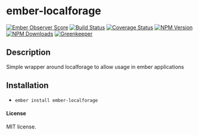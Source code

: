 # ember-localforage

[![Ember Observer Score](http://emberobserver.com/badges/ember-localforage.svg)](http://emberobserver.com/addons/ember-localforage)
[![Build Status](https://travis-ci.org/devotox/ember-localforage.svg)](http://travis-ci.org/devotox/ember-localforage)
[![Coverage Status](https://coveralls.io/repos/github/devotox/mber-localforage/badge.svg)](https://coveralls.io/github/devotox/ember-localforage)
[![NPM Version](https://badge.fury.io/js/ember-localforage.svg)](http://badge.fury.io/js/ember-localforage)
[![NPM Downloads](https://img.shields.io/npm/dm/ember-localforage.svg)](https://www.npmjs.org/package/ember-localforage)
[![Greenkeeper](https://badges.greenkeeper.io/devotox/ember-localforage.svg)](https://greenkeeper.io/)

## Description
Simple wrapper around localforage to allow usage in ember applications

## Installation
* `ember install ember-localforage`

#### License
MIT license.
